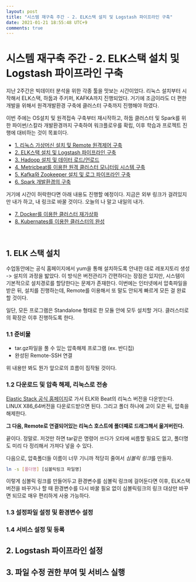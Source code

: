 ```yaml
---
layout: post
title: "시스템 재구축 주간 - 2. ELK스택 설치 및 Logstash 파이프라인 구축"
date: 2021-01-21 18:55:48 UTC+9
comments: true
---
```


# 시스템 재구축 주간 - 2. ELK스택 설치 및 Logstash 파이프라인 구축

지난 2주간은 빅데이터 분석을 위한 각종 툴을 맛보는 시간이었다. 리눅스 설치부터 시작해서 ELK스택, 하둡과 주키퍼, KAFKA까지 진행되었다. 거기에 조금이라도 더 편한 개발을 위해서 원격개발환경 구축에 클러스터 구축까지 진행해야 하였다.

이번 주에는 OS설치 및 원격접속 구축부터 재시작하고, 하둡 클러스터 및 Spark를 위한 파이썬/스칼라 개발환경까지 구축하여 워크플로우를 확립, 이후 학습과 프로젝트 진행에 대비하는 것이 목표이다.

 - [1. 리눅스 가상머신 설치 및 Remote 원격제어 구축](1_linux.md)
 - [2. ELK스택 설치 및 Logstash 파이프라인 구축](2_ELK.md)
 - [3. Hadoop 설치 및 데이터 로드/언로드](3_Hadoop.md)
 - [4. Metricbeat를 이용한 원격 클러스터 모니터링 시스템 구축](4_remote.md)
 - [5. Kafka와 Zookeeper 설치 및 로그 파이프라인 구축](5_kafka.md)
 - [6. Spark 개발환경의 구축](6_spark.md)

거기에 시간이 허락한다면 아래 내용도 진행할 예정이다. 지금은 외부 링크가 걸려있지만 내가 하고, 내 링크로 바꿀 것이다. 오늘의 나 말고 내일의 내가.
 - [7. Docker를 이용한 클러스터 재가상화](https://hadoop.apache.org/docs/current/hadoop-yarn/hadoop-yarn-site/DockerContainers.html)
 - [8. Kubernates를 이용한 클러스터의 완성](http://blog.madhukaraphatak.com/horizontal-scaling-k8s-part-1/)

<br>

 ## 1. ELK 스택 설치
 수업동안에는 공식 홈페이지에서 yum을 통해 설치하도록 안내한 대로 레포지토리 생성 -> 설치의 과정을 밟았다. 이 방식은 버전관리가 간편하다는 장점은 있지만, 시스템이 기본적으로 설치경로를 할당한다는 문제가 존재한다. 이번에는 인터넷에서 압축파일을 받은 뒤, 설치를 진행하는데, Remote를 이용해서 또 말도 안되게 빠르게 모든 걸 완료할 것이다.

 일단, 모든 프로그램은 Standalone 형태로 한 모듈 안에 모두 설치할 거다. 클러스터로의 확장은 이후 진행하도록 한다.

 ### 1.1 준비물

  - tar.gz파일을 풀 수 있는 압축해제 프로그램 (ex. 반디집)
  - 완성된 Remote-SSH 연결

위 내용만 봐도 뭔가 앞으로의 흐름이 짐작될 것이다. 


### 1.2 다운로드 및 압축 해제, 리눅스로 전송
[Elastic Stack 공식 홈페이지](https://www.elastic.co/kr/downloads/)로 가서 ELK와 Beat의 리눅스 버전을 다운받는다. LINUX X86_64버전을 다운로드받으면 된다. 그리고 폴더 하나에 고이 모은 뒤, 압축을 해제한다.

**그 다음, Remote로 연결되어있는 리눅스 호스트에 폴더째로 드래그해서 옮겨버린다.**

끝이다. 정말로. 저것만 하면 tar같은 명령어 쓰다가 오타에 씨름할 필요도 없고, 폴더명도 미리 다 정리해서 가져다 넣을 수 있다.

다음으로, 압축폴더들 이름이 너무 기니까 적당히 줄여서 *심볼릭 링크*를 만들자.
```sh
ln -s [폴더명] [심볼릭링크 파일명]
```
이렇게 심볼릭 링크를 만들어두고 환경변수를 심볼릭 링크에 걸어둔다면 이후, ELK스택 버전을 바꾸거나 할 때 환경변수를 다시 바꿀 필요 없이 심볼릭링크의 링크 대상만 바꾸면 되므로 매우 편리하게 사용 가능하다.

### 1.3 설정파일 설정 및 환경변수 설정

### 1.4 서비스 설정 및 등록

## 2. Logstash 파이프라인 설정

## 3. 파일 수정 권한 부여 및 서비스 실행